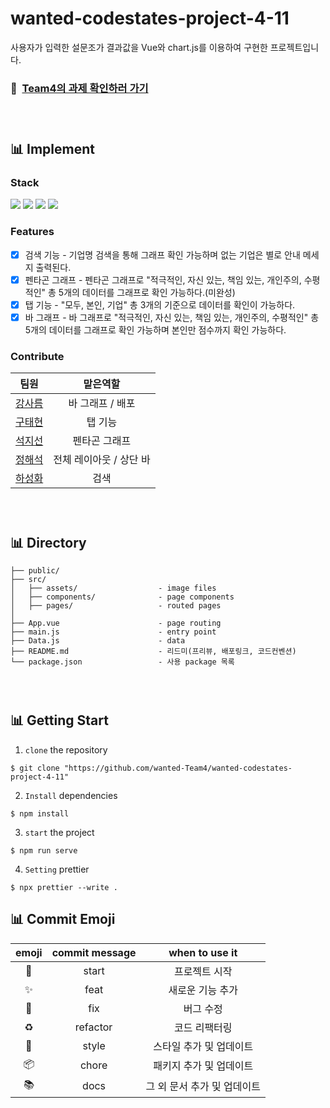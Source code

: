 # wanted-codestates-project-4-11

사용자가 입력한 설문조가 결과값을 Vue와 chart.js를 이용하여 구현한 프로젝트입니다.

### 📌 &nbsp;[Team4의 과제 확인하러 가기](https://team4-gravylab.netlify.app/)
### <br/>
## 📊 Implement

### Stack
<img src="https://img.shields.io/badge/Vue.js-4FC08D?style=flat-square&logo=Vue.js5&logoColor=white"/> <img src="https://img.shields.io/badge/Chart.js-FF6384?style=flat-square&logo=Chart.js5&logoColor=white"/> <img src="https://img.shields.io/badge/CSS3-1572B6?style=flat-square&logo=CSS3&logoColor=white"/> <img src="https://img.shields.io/badge/JavaScript-F7DF1E?style=flat-square&logo=JavaScript&logoColor=black"/>

### Features
- [X] 검색 기능 - 기업명 검색을 통해 그래프 확인 가능하며 없는 기업은 별로 안내 메세지 출력된다.
- [X] 펜타곤 그래프 - 펜타곤 그래프로 "적극적인, 자신 있는, 책임 있는, 개인주의, 수평적인" 총 5개의 데이터를 그래프로 확인 가능하다.(미완성)
- [X] 탭 기능 - "모두, 본인, 기업" 총 3개의 기준으로 데이터를 확인이 가능하다.
- [X] 바 그래프 - 바 그래프로 "적극적인, 자신 있는, 책임 있는, 개인주의, 수평적인" 총 5개의 데이터를 그래프로 확인 가능하며 본인만 점수까지 확인 가능하다.

### Contribute

|                        팀원                         |                    맡은역할                     |
| :-------------------------------------------------: | :---------------------------------------------: |
|  <a href="https://github.com/sareum-k">강사름 </a>  |     바 그래프 / 배포    |
| <a href="https://github.com/KooTaehyeon">구태현</a> | 탭 기능 |
|   <a href="https://github.com/sunysty">석지선</a>   |       펜타곤 그래프       |
|   <a href="https://github.com/slobbie">정해석</a>   |       전체 레이아웃 / 상단 바      |
|  <a href="https://github.com/hasunghwa">하성화</a>  |                   검색                   |

### <br/>
## 📊 Directory

```
├── public/
├── src/
│   ├── assets/                  - image files
│   ├── components/              - page components
│   ├── pages/                   - routed pages
│
├── App.vue                      - page routing
├── main.js                      - entry point
├── Data.js                      - data
├── README.md                    - 리드미(프리뷰, 배포링크, 코드컨벤션)
└── package.json                 - 사용 package 목록
```

### <br/>

## 📊 Getting Start

1. `clone` the repository

```
$ git clone "https://github.com/wanted-Team4/wanted-codestates-project-4-11"
```

2. `Install` dependencies

```
$ npm install
```

3. `start` the project

```
$ npm run serve
```

4. `Setting` prettier

```
$ npx prettier --write .
```

## 📊 Commit Emoji

|   emoji    | commit message |       when to use it        |
| :--------: | :------------: | :-------------------------: |
|   :tada:   |     start      |        프로젝트 시작        |
| :sparkles: |      feat      |      새로운 기능 추가       |
|   :bug:    |      fix       |          버그 수정          |
| :recycle:  |    refactor    |        코드 리팩터링        |
| :lipstick: |     style      |   스타일 추가 및 업데이트   |
| :package:  |     chore      |   패키지 추가 및 업데이트   |
|  :books:   |      docs      | 그 외 문서 추가 및 업데이트 |

### <br/>
